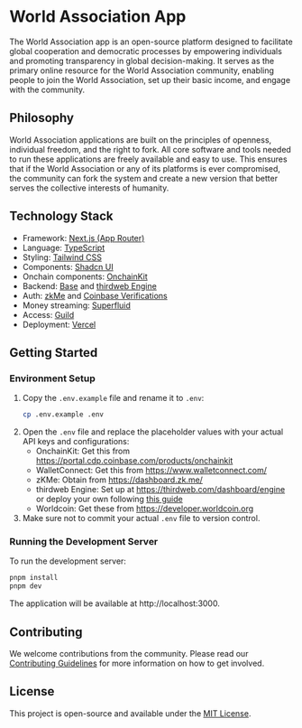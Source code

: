 # World Association App

The World Association app is an open-source platform designed to facilitate global cooperation and democratic processes by empowering individuals and promoting transparency in global decision-making. It serves as the primary online resource for the World Association community, enabling people to join the World Association, set up their basic income, and engage with the community.

## Philosophy

World Association applications are built on the principles of openness, individual freedom, and the right to fork. All core software and tools needed to run these applications are freely available and easy to use. This ensures that if the World Association or any of its platforms is ever compromised, the community can fork the system and create a new version that better serves the collective interests of humanity.

## Technology Stack

- Framework: [Next.js (App Router)](https://nextjs.org)
- Language: [TypeScript](https://typescriptlang.org)
- Styling: [Tailwind CSS](https://tailwindcss.com)
- Components: [Shadcn UI](https://ui.shadcn.com)
- Onchain components: [OnchainKit](https://onchainkit.xyz/)
- Backend: [Base](https://base.org) and [thirdweb Engine](https://thirdweb.com/engine)
- Auth: [zkMe](https://zk.me) and [Coinbase Verifications](https://www.coinbase.com/onchain-verify)
- Money streaming: [Superfluid](https://superfluid.finance)
- Access: [Guild](https://guild.xyz/)
- Deployment: [Vercel](https://vercel.com)

## Getting Started

### Environment Setup

1. Copy the `.env.example` file and rename it to `.env`:
   ```bash
   cp .env.example .env
   ```
2. Open the `.env` file and replace the placeholder values with your actual API keys and configurations:
   - OnchainKit: Get this from https://portal.cdp.coinbase.com/products/onchainkit
   - WalletConnect: Get this from https://www.walletconnect.com/
   - zKMe: Obtain from https://dashboard.zk.me/
   - thirdweb Engine: Set up at https://thirdweb.com/dashboard/engine or deploy your own following [this guide](https://support.thirdweb.com/engine/eRgkLPBdL1WJJLzAbuWrPZ/how-to-deploy-your-self-hosted-thirdweb-engine-on-the-railway/d97FnFt8e926FqniTaYxfD)
   - Worldcoin: Get these from https://developer.worldcoin.org
3. Make sure not to commit your actual `.env` file to version control.

### Running the Development Server

To run the development server:

```bash
pnpm install
pnpm dev
```

The application will be available at http://localhost:3000.

## Contributing

We welcome contributions from the community. Please read our [Contributing Guidelines](CONTRIBUTING.md) for more information on how to get involved.

## License

This project is open-source and available under the [MIT License](LICENSE).
